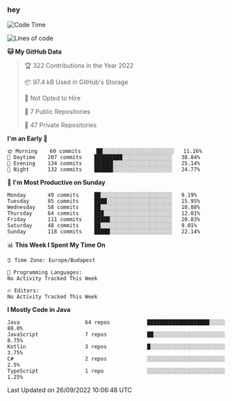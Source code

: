 ### hey

<!--START_SECTION:waka-->
![Code Time](http://img.shields.io/badge/Code%20Time-801%20hrs%2035%20mins-blue)

![Lines of code](https://img.shields.io/badge/From%20Hello%20World%20I%27ve%20Written-511%20Thousand%20lines%20of%20code-blue)

**🐱 My GitHub Data** 

> 🏆 322 Contributions in the Year 2022
 > 
> 📦 97.4 kB Used in GitHub's Storage 
 > 
> 🚫 Not Opted to Hire
 > 
> 📜 7 Public Repositories 
 > 
> 🔑 47 Private Repositories  
 > 
**I'm an Early 🐤** 

```text
🌞 Morning    60 commits     ██░░░░░░░░░░░░░░░░░░░░░░░   11.26% 
🌆 Daytime    207 commits    █████████░░░░░░░░░░░░░░░░   38.84% 
🌃 Evening    134 commits    ██████░░░░░░░░░░░░░░░░░░░   25.14% 
🌙 Night      132 commits    ██████░░░░░░░░░░░░░░░░░░░   24.77%

```
📅 **I'm Most Productive on Sunday** 

```text
Monday       49 commits     ██░░░░░░░░░░░░░░░░░░░░░░░   9.19% 
Tuesday      85 commits     ████░░░░░░░░░░░░░░░░░░░░░   15.95% 
Wednesday    58 commits     ██░░░░░░░░░░░░░░░░░░░░░░░   10.88% 
Thursday     64 commits     ███░░░░░░░░░░░░░░░░░░░░░░   12.01% 
Friday       111 commits    █████░░░░░░░░░░░░░░░░░░░░   20.83% 
Saturday     48 commits     ██░░░░░░░░░░░░░░░░░░░░░░░   9.01% 
Sunday       118 commits    █████░░░░░░░░░░░░░░░░░░░░   22.14%

```


📊 **This Week I Spent My Time On** 

```text
⌚︎ Time Zone: Europe/Budapest

💬 Programming Languages: 
No Activity Tracked This Week

🔥 Editors: 
No Activity Tracked This Week

```

**I Mostly Code in Java** 

```text
Java                     64 repos            ████████████████████░░░░░   80.0% 
JavaScript               7 repos             ██░░░░░░░░░░░░░░░░░░░░░░░   8.75% 
Kotlin                   3 repos             █░░░░░░░░░░░░░░░░░░░░░░░░   3.75% 
C#                       2 repos             ░░░░░░░░░░░░░░░░░░░░░░░░░   2.5% 
TypeScript               1 repo              ░░░░░░░░░░░░░░░░░░░░░░░░░   1.25%

```



 Last Updated on 26/09/2022 10:06:48 UTC
<!--END_SECTION:waka-->
